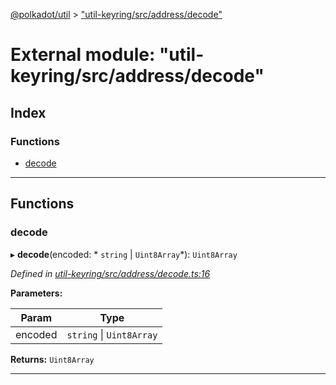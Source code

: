 [@polkadot/util](../README.md) > ["util-keyring/src/address/decode"](../modules/_util_keyring_src_address_decode_.md)

# External module: "util-keyring/src/address/decode"

## Index

### Functions

* [decode](_util_keyring_src_address_decode_.md#decode)

---

## Functions

<a id="decode"></a>

###  decode

▸ **decode**(encoded: * `string` &#124; `Uint8Array`*): `Uint8Array`

*Defined in [util-keyring/src/address/decode.ts:16](https://github.com/polkadot-js/util/blob/7550b44/packages/util-keyring/src/address/decode.ts#L16)*

**Parameters:**

| Param | Type |
| ------ | ------ |
| encoded |  `string` &#124; `Uint8Array`|

**Returns:** `Uint8Array`

___

